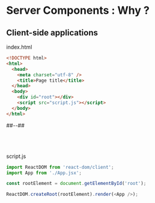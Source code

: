 <!-- .slide: class="two-column with-code " -->

# Server Components : Why ?

## Client-side applications

index.html

```html [8-9]
<!DOCTYPE html>
<html>
  <head>
    <meta charset="utf-8" />
    <title>Page title</title>
  </head>
  <body>
    <div id="root"></div>
    <script src="script.js"></script>
  </body>
</html>
```

##--##

<div>

<br/> <br/> <br/>
script.js

```javascript
import ReactDOM from 'react-dom/client';
import App from './App.jsx';

const rootElement = document.getElementById('root');

ReactDOM.createRoot(rootElement).render(<App />);
```

</div>

<!-- .element: class="fragment" data-fragment-index="1"-->
